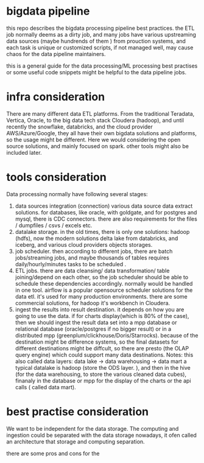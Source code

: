 # bigdata pipeline 
this repo describes the bigdata processing pipeline best practices. 
the ETL job normally deems as a dirty job, and many jobs have various upstreaming data sources (maybe hundrends of them ) from prouction systems, and each task is unique or customized scripts, if not managed well, may cause chaos for the data pipeline maintainers.  

this is a general guide for the data processing/ML processing best practises or some useful code snippets might be helpful to the data pipeline jobs. 

# infra consideration
There are many different data ETL platforms. From the traditional Teradata, Vertica, Oracle, to the big data tech stack Cloudera (hadoop), and until recently the snowflake, databricks, and the cloud provider AWS/Azure/Google, they all have their own bigdata solutions and platforms, so the usage might be different. 
Here we would considering the open source solutions, and mainly focused on spark. other tools might also be included later. 

# tools consideration
Data processing normally have following several stages: 
1. data sources integration (connection) various data source data extract solutions. for databases, like oracle, with goldgate, and for postgres and mysql, there is CDC connectors. there are also requirements for the files / dumpfiles / csvs / excels etc. 
2. datalake storage. in the old times, there is only one solutions: hadoop (hdfs), now the modern solutions delta lake from databricks, and iceberg, and various cloud providers objects storages.
3. job scheduler. then according to different jobs, there are batch jobs/streaming jobs, and maybe thousands of tables requires daily/hourly/minutes tasks to be scheduled .   
4. ETL jobs. there are data cleansing/ data transformation/ table joining/depend on each other, so the job scheduler should be able to schedule these dependencies accordingly. normally would be handled in one tool. airflow is a popular opensource scheduler solutions for the data etl. it's used for many production environments. there are some commercial solutions, for hadoop it's workbench in Cloudera. 
5. ingest the results into result destination.  it depends on how you are going to use the data. if for charts display(which is 80% of the case), then we should ingest the result data set into a mpp database or relational database (oracle/postgres if no bigger result) or in a distributed mpp (greenplum/clickhouse/Doris/Starrocks). because of the destination might be difference systems, so the final datasets for different destinations might be diffcult, so there are presto (the OLAP query engine) which could support many data destinations. 
Notes: this also called data layers:  data lake -> data warehousing -> data mart
a typical datalake is hadoop (store the ODS layer. ), and then in the hive (for the data warehousing, to store the various cleaned data cubes), finanaly in the database or mpp for the display of the charts or the api calls ( called data mart). 


# best practise consideration
We want to be independent for the data storage. The computing and ingestion could be separated with the data storage nowadays, it ofen called an architecture that storage and computing separation. 

there are some pros and cons for the 







